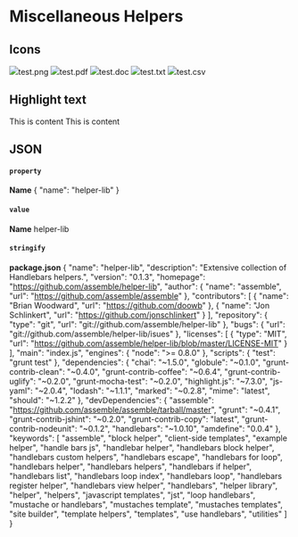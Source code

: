 
# Miscellaneous Helpers

## Icons
<img src="img/img-icon.png"><span>test.png</span>
<img src="img/pdf-icon.png"><span>test.pdf</span>
<img src="img/word-icon.png"><span>test.doc</span>
<img src="img/txt-icon.png"><span>test.txt</span>
<img src="img/csv-icon.png"><span>test.csv</span>

## Highlight text
<span class="highlight">This is content</span>
<span class="alert-info">This is content</span>

## JSON

#### `property`

**Name**
{
  "name": "helper-lib"
}


#### `value` 

**Name** 
helper-lib


#### `stringify`

**package.json**
{
  "name": "helper-lib",
  "description": "Extensive collection of Handlebars helpers.",
  "version": "0.1.3",
  "homepage": "https://github.com/assemble/helper-lib",
  "author": {
    "name": "assemble",
    "url": "https://github.com/assemble/assemble"
  },
  "contributors": [
    {
      "name": "Brian Woodward",
      "url": "https://github.com/doowb"
    },
    {
      "name": "Jon Schlinkert",
      "url": "https://github.com/jonschlinkert"
    }
  ],
  "repository": {
    "type": "git",
    "url": "git://github.com/assemble/helper-lib"
  },
  "bugs": {
    "url": "git://github.com/assemble/helper-lib/isues"
  },
  "licenses": [
    {
      "type": "MIT",
      "url": "https://github.com/assemble/helper-lib/blob/master/LICENSE-MIT"
    }
  ],
  "main": "index.js",
  "engines": {
    "node": ">= 0.8.0"
  },
  "scripts": {
    "test": "grunt test"
  },
  "dependencies": {
    "chai": "~1.5.0",
    "globule": "~0.1.0",
    "grunt-contrib-clean": "~0.4.0",
    "grunt-contrib-coffee": "~0.6.4",
    "grunt-contrib-uglify": "~0.2.0",
    "grunt-mocha-test": "~0.2.0",
    "highlight.js": "~7.3.0",
    "js-yaml": "~2.0.4",
    "lodash": "~1.1.1",
    "marked": "~0.2.8",
    "mime": "latest",
    "should": "~1.2.2"
  },
  "devDependencies": {
    "assemble": "https://github.com/assemble/assemble/tarball/master",
    "grunt": "~0.4.1",
    "grunt-contrib-jshint": "~0.2.0",
    "grunt-contrib-copy": "latest",
    "grunt-contrib-nodeunit": "~0.1.2",
    "handlebars": "~1.0.10",
    "amdefine": "0.0.4"
  },
  "keywords": [
    "assemble",
    "block helper",
    "client-side templates",
    "example helper",
    "handle bars js",
    "handlebar helper",
    "handlebars block helper",
    "handlebars custom helpers",
    "handlebars escape",
    "handlebars for loop",
    "handlebars helper",
    "handlebars helpers",
    "handlebars if helper",
    "handlebars list",
    "handlebars loop index",
    "handlebars loop",
    "handlebars register helper",
    "handlebars view helper",
    "handlebars",
    "helper library",
    "helper",
    "helpers",
    "javascript templates",
    "jst",
    "loop handlebars",
    "mustache or handlebars",
    "mustaches template",
    "mustaches templates",
    "site builder",
    "template helpers",
    "templates",
    "use handlebars",
    "utilities"
  ]
}


